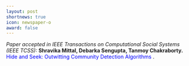 ```yaml
---
layout: post
shortnews: true
icon: newspaper-o
award: false
---
```


<i>Paper accepted in IEEE Transactions on Computational Social Systems (IEEE TCSS):</i> <b>Shravika Mittal, Debarka Sengupta, Tanmoy Chakraborty.</b> <font color="blue"> Hide and Seek: Outwitting Community Detection Algorithms </font>.
